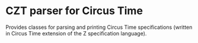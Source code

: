 # CZT parser for Circus Time

Provides classes for parsing and printing Circus Time specifications
(written in Circus Time extension of the Z specification language).
